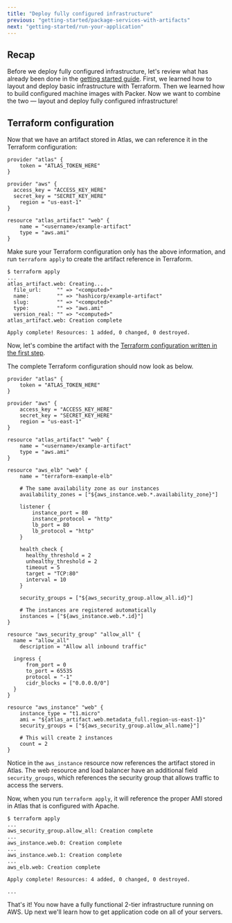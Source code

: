 ```yaml
---
title: "Deploy fully configured infrastructure"
previous: "getting-started/package-services-with-artifacts"
next: "getting-started/run-your-application"
---
```

## Recap
Before we deploy fully configured infrastructure, let's review what has already been done in the [getting started guide](/help/getting-started/getting-started-overview). First, we learned how to layout and deploy basic infrastructure with Terraform. Then we learned how to build configured machine images with Packer. Now we want to combine the two — layout and deploy fully configured infrastructure!

## Terraform configuration
Now that we have an artifact stored in Atlas, we can reference it in the Terraform configuration:

	provider "atlas" {
	    token = "ATLAS_TOKEN_HERE"
	}

	provider "aws" {
	  access_key = "ACCESS_KEY_HERE"
	  secret_key = "SECRET_KEY_HERE"
	    region = "us-east-1"
	}

	resource "atlas_artifact" "web" {
	    name = "<username>/example-artifact"
	    type = "aws.ami"
	}

Make sure your Terraform configuration only has the above information, and run `terraform apply` to create the artifact reference in Terraform. 

	$ terraform apply
	...
	atlas_artifact.web: Creating...
	  file_url:     "" => "<computed>"
	  name:         "" => "hashicorp/example-artifact"
	  slug:         "" => "<computed>"
	  type:         "" => "aws.ami"
	  version_real: "" => "<computed>"
	atlas_artifact.web: Creation complete

	Apply complete! Resources: 1 added, 0 changed, 0 destroyed.

Now, let's combine the artifact with the [Terraform configuration written in the first step](/help/getting-started/layout-infrastructure). 

The complete Terraform configuration should now look as below. 

	provider "atlas" {
	    token = "ATLAS_TOKEN_HERE"
	}

	provider "aws" {
	    access_key = "ACCESS_KEY_HERE"
	    secret_key = "SECRET_KEY_HERE"
	    region = "us-east-1"
	}

	resource "atlas_artifact" "web" {
	    name = "<username>/example-artifact"
	    type = "aws.ami"
	}

	resource "aws_elb" "web" {
	    name = "terraform-example-elb"

	    # The same availability zone as our instances
	    availability_zones = ["${aws_instance.web.*.availability_zone}"]

	    listener {
	        instance_port = 80
	        instance_protocol = "http"
	        lb_port = 80
	        lb_protocol = "http"
	    }

	    health_check {
	      healthy_threshold = 2
	      unhealthy_threshold = 2
	      timeout = 5
	      target = "TCP:80"
	      interval = 10
	    }

	    security_groups = ["${aws_security_group.allow_all.id}"]

	    # The instances are registered automatically
	    instances = ["${aws_instance.web.*.id}"]
	}

	resource "aws_security_group" "allow_all" {
	  name = "allow_all"
	    description = "Allow all inbound traffic"

	  ingress {
	      from_port = 0
	      to_port = 65535
	      protocol = "-1"
	      cidr_blocks = ["0.0.0.0/0"]
	  }
	}

	resource "aws_instance" "web" {
	    instance_type = "t1.micro"
	    ami = "${atlas_artifact.web.metadata_full.region-us-east-1}"
	    security_groups = ["${aws_security_group.allow_all.name}"]

	    # This will create 2 instances
	    count = 2
	}


Notice in the `aws_instance` resource now references the artifact stored in Atlas. The web resource and load balancer have an additional field `security_groups`, which references the security group that allows traffic to access the servers.

Now, when you run `terraform apply`, it will reference the proper AMI stored in Atlas that is configured with Apache.

	$ terraform apply
	...
	aws_security_group.allow_all: Creation complete
	...
	aws_instance.web.0: Creation complete
	...
	aws_instance.web.1: Creation complete
	...
	aws_elb.web: Creation complete

	Apply complete! Resources: 4 added, 0 changed, 0 destroyed.

	...

That's it! You now have a fully functional 2-tier infrastructure running on AWS. Up next we'll learn how to get application code on all of your servers.
